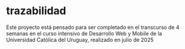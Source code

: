 # trazabilidad
Este proyecto está pensado para ser completado en el transcurso de 4 semanas en el curso intensivo de Desarrollo Web y Mobile de la Universidad Católica del Uruguay, realizado en julio de 2025
